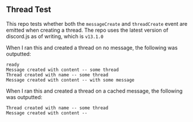 ## Thread Test

This repo tests whether both the `messageCreate` and `threadCreate` event are emitted when creating a thread. The repo uses the latest version of discord.js as of writing, which is `v13.1.0`

When I ran this and created a thread on no message, the following was outputted:

```
ready
Message created with content -- some thread
Thread created with name -- some thread
Message created with content -- with some message
```

When I ran this and created a thread on a cached message, the following was outputted:

```
Thread created with name -- some thread
Message created with content --
```